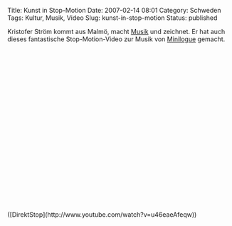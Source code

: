 Title: Kunst in Stop-Motion
Date: 2007-02-14 08:01
Category: Schweden
Tags: Kultur, Musik, Video
Slug: kunst-in-stop-motion
Status: published

Kristofer Ström kommt aus Malmö, macht
[Musik](http://www.myspace.com/ljudbilden) und zeichnet. Er hat auch
dieses fantastische Stop-Motion-Video zur Musik von
[Minilogue](http://www.myspace.com/minilogue) gemacht.

<p>
<object width="425" height="350">
<param name="movie" value="http://www.youtube.com/v/u46eaeAfeqw"></param><param name="wmode" value="transparent"></param>

<embed src="http://www.youtube.com/v/u46eaeAfeqw" type="application/x-shockwave-flash" wmode="transparent" width="425" height="350">
</embed>
</object>
</p>
([DirektStop](http://www.youtube.com/watch?v=u46eaeAfeqw))


